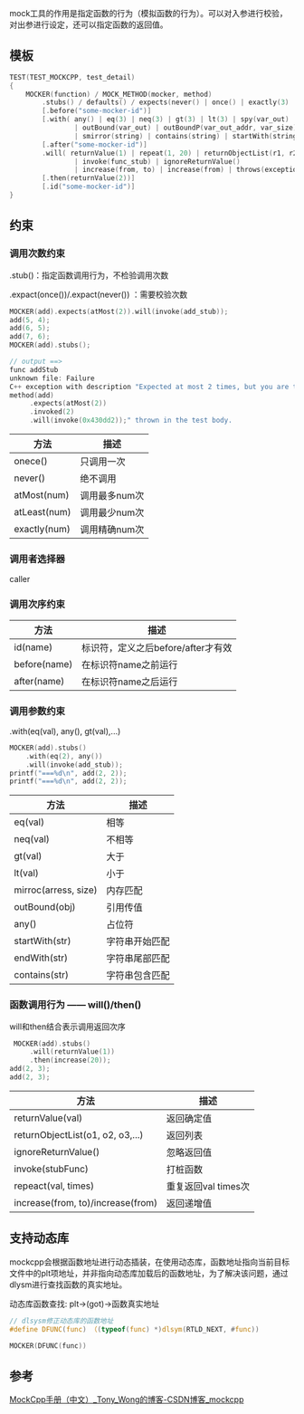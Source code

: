 mock工具的作用是指定函数的行为（模拟函数的行为）。可以对入参进行校验，对出参进行设定，还可以指定函数的返回值。

## 模板


```c
TEST(TEST_MOCKCPP, test_detail)
{
    MOCKER(function) / MOCK_METHOD(mocker, method)
        .stubs() / defaults() / expects(never() | once() | exactly(3) | atLeast(3) | atMost(3) )
        [.before("some-mocker-id")]
        [.with( any() | eq(3) | neq(3) | gt(3) | lt(3) | spy(var_out) | check(check_func)
                | outBound(var_out) | outBoundP(var_out_addr, var_size) | mirror(var_in_addr, var_size)
                | smirror(string) | contains(string) | startWith(string) | endWith(string) )]
        [.after("some-mocker-id")]
        .will( returnValue(1) | repeat(1, 20) | returnObjectList(r1, r2)
                | invoke(func_stub) | ignoreReturnValue()
                | increase(from, to) | increase(from) | throws(exception) | die(3))
        [.then(returnValue(2))]
        [.id("some-mocker-id")]
}
```

## 约束

### 调用次数约束

.stub()：指定函数调用行为，不检验调用次数

.expact(once())/.expact(never()) ：需要校验次数

```c
MOCKER(add).expects(atMost(2)).will(invoke(add_stub));
add(5, 4);
add(6, 5);
add(7, 6);
MOCKER(add).stubs();

// output ==>
func addStub
unknown file: Failure
C++ exception with description "Expected at most 2 times, but you are trying to invoke more than that.
method(add)
     .expects(atMost(2))
     .invoked(2)
     .will(invoke(0x430dd2));" thrown in the test body.
```

|方法|描述|
|---|----|
|onece()|只调用一次|
|never()|绝不调用|
|atMost(num)|调用最多num次|
|atLeast(num)|调用最少num次|
|exactly(num)|调用精确num次|

### 调用者选择器

caller

### 调用次序约束

| 方法         | 描述                               |
| ------------ | ---------------------------------- |
| id(name)     | 标识符，定义之后before/after才有效 |
| before(name) | 在标识符name之前运行               |
| after(name)  | 在标识符name之后运行               |

### 调用参数约束

.with(eq(val), any(), gt(val),...)

```c
MOCKER(add).stubs()
    .with(eq(2), any())
    .will(invoke(add_stub));
printf("===%d\n", add(2, 2));
printf("===%d\n", add(2, 2));
```

| 方法                 | 描述           |
| -------------------- | -------------- |
| eq(val)              | 相等           |
| neq(val)             | 不相等         |
| gt(val)              | 大于           |
| lt(val)              | 小于           |
| mirroc(arress, size) | 内存匹配       |
| outBound(obj)        | 引用传值       |
| any()                | 占位符         |
| startWith(str)       | 字符串开始匹配 |
| endWith(str)         | 字符串尾部匹配 |
| contains(str)        | 字符串包含匹配 |

### 函数调用行为 —— will()/then()

will和then结合表示调用返回次序

```c
 MOCKER(add).stubs()
     .will(returnValue(1))
     .then(increase(20));
add(2, 3);
add(2, 3);
```

| 方法                              | 描述                |
| --------------------------------- | ------------------- |
| returnValue(val)                  | 返回确定值          |
| returnObjectList(o1, o2, o3,...)  | 返回列表            |
| ignoreReturnValue()               | 忽略返回值          |
| invoke(stubFunc)                  | 打桩函数            |
| repeact(val, times)               | 重复返回val times次 |
| increase(from, to)/increase(from) | 返回递增值          |


## 支持动态库

mockcpp会根据函数地址进行动态插装，在使用动态库，函数地址指向当前目标文件中的plt项地址，并非指向动态库加载后的函数地址，为了解决该问题，通过dlysm进行查找函数的真实地址。

动态库函数查找: plt->(got)->函数真实地址

```c
// dlsysm修正动态库的函数地址
#define DFUNC(func) （(typeof(func) *)dlsym(RTLD_NEXT, #func))

MOCKER(DFUNC(func))
```

## 参考

[MockCpp手册（中文）_Tony_Wong的博客-CSDN博客_mockcpp](https://blog.csdn.net/Tony_Wong/article/details/38752355)